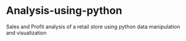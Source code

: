 # Analysis-using-python
Sales and Profit analysis of a retail store using python data manipulation and visualization
